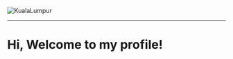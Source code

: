 ![KualaLumpur](https://github.com/user-attachments/assets/631dd33a-fa33-41e6-9afa-5353f665d280)

---

# Hi, Welcome to my profile! 

